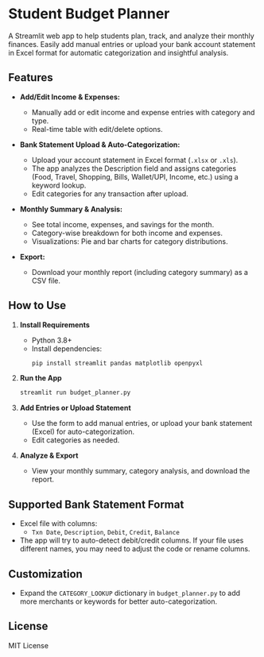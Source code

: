 # Student Budget Planner

A Streamlit web app to help students plan, track, and analyze their monthly finances. Easily add manual entries or upload your bank account statement in Excel format for automatic categorization and insightful analysis.

## Features

- **Add/Edit Income & Expenses:**
  - Manually add or edit income and expense entries with category and type.
  - Real-time table with edit/delete options.

- **Bank Statement Upload & Auto-Categorization:**
  - Upload your account statement in Excel format (`.xlsx` or `.xls`).
  - The app analyzes the Description field and assigns categories (Food, Travel, Shopping, Bills, Wallet/UPI, Income, etc.) using a keyword lookup.
  - Edit categories for any transaction after upload.

- **Monthly Summary & Analysis:**
  - See total income, expenses, and savings for the month.
  - Category-wise breakdown for both income and expenses.
  - Visualizations: Pie and bar charts for category distributions.

- **Export:**
  - Download your monthly report (including category summary) as a CSV file.

## How to Use

1. **Install Requirements**
   - Python 3.8+
   - Install dependencies:
     ```bash
     pip install streamlit pandas matplotlib openpyxl
     ```

2. **Run the App**
   ```bash
   streamlit run budget_planner.py
   ```

3. **Add Entries or Upload Statement**
   - Use the form to add manual entries, or upload your bank statement (Excel) for auto-categorization.
   - Edit categories as needed.

4. **Analyze & Export**
   - View your monthly summary, category analysis, and download the report.

## Supported Bank Statement Format

- Excel file with columns:
  - `Txn Date`, `Description`, `Debit`, `Credit`, `Balance`
- The app will try to auto-detect debit/credit columns. If your file uses different names, you may need to adjust the code or rename columns.

## Customization

- Expand the `CATEGORY_LOOKUP` dictionary in `budget_planner.py` to add more merchants or keywords for better auto-categorization.

## License

MIT License
